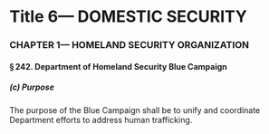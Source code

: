 
# Title 6— DOMESTIC SECURITY
### CHAPTER 1— HOMELAND SECURITY ORGANIZATION
#### § 242. Department of Homeland Security Blue Campaign
##### (c) Purpose

The purpose of the Blue Campaign shall be to unify and coordinate Department efforts to address human trafficking.
